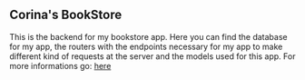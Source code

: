## Corina's BookStore

This is the backend for my bookstore app. Here you can find the database for my app, the routers with the endpoints necessary for my app to make different kind of requests at the server and the models used for this app. For more informations go: [here](https://github.com/corinabejan/bookstore-client)